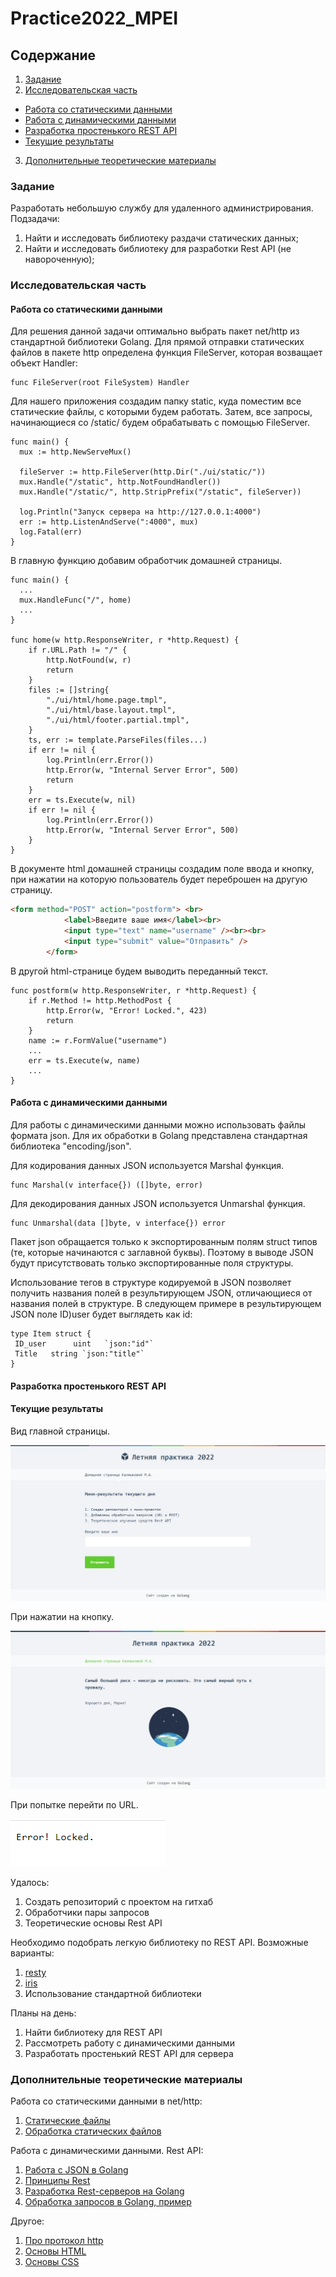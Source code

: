 # Practice2022_MPEI

## Содержание
1. [Задание](#Task)
2. [Исследовательская часть](#Implement)
 + [Работа со статическими данными](#Static)
 + [Работа с динамическими данными](#Dynamic)
 + [Разработка простенького REST API](#Rest_api)
 + [Текущие результаты](#Results)
3. [Дополнительные теоретические материалы](#Article)

### <a name="Task"></a> Задание
Разработать небольшую службу для удаленного администрирования. Подзадачи: 
1. Найти и исследовать библиотеку раздачи статических данных; 
2. Найти и исследовать библиотеку для разработки Rest API (не навороченную);

### <a name="Implement"></a> Исследовательская часть
#### <a name="Static"></a> Работа со статическими данными
Для решения данной задачи оптимально выбрать пакет net/http из стандартной библиотеки Golang. Для прямой отправки статических файлов в пакете http определена функция FileServer, которая возващает объект Handler:
```golang
func FileServer(root FileSystem) Handler
```
Для нашего приложения создадим папку static, куда поместим все статические файлы, с которыми будем работать. Затем, все запросы, начинающиеся со /static/ будем обрабатывать с помощью FileServer.
    
```golang
func main() {
  mux := http.NewServeMux()

  fileServer := http.FileServer(http.Dir("./ui/static/"))
  mux.Handle("/static", http.NotFoundHandler())
  mux.Handle("/static/", http.StripPrefix("/static", fileServer))
  
  log.Println("Запуск сервера на http://127.0.0.1:4000")
  err := http.ListenAndServe(":4000", mux)
  log.Fatal(err)
}
```
В главную функцию добавим обработчик домашней страницы.

```golang
func main() {
  ...
  mux.HandleFunc("/", home)
  ...
}

func home(w http.ResponseWriter, r *http.Request) {
	if r.URL.Path != "/" {
		http.NotFound(w, r)
		return
	}
	files := []string{
		"./ui/html/home.page.tmpl",
		"./ui/html/base.layout.tmpl",
		"./ui/html/footer.partial.tmpl",
	}
	ts, err := template.ParseFiles(files...)
	if err != nil {
		log.Println(err.Error())
		http.Error(w, "Internal Server Error", 500)
		return
	}
	err = ts.Execute(w, nil)
	if err != nil {
		log.Println(err.Error())
		http.Error(w, "Internal Server Error", 500)
	}
}
```
В документе html домашней страницы создадим поле ввода и кнопку, при нажатии на которую пользователь будет переброшен на другую страницу.
```html
<form method="POST" action="postform"> <br>
            <label>Введите ваше имя</label><br>
            <input type="text" name="username" /><br><br>
            <input type="submit" value="Отправить" />
        </form>
```
В другой html-странице будем выводить переданный текст.
```golang
func postform(w http.ResponseWriter, r *http.Request) {
	if r.Method != http.MethodPost {
		http.Error(w, "Error! Locked.", 423)
		return
	}
	name := r.FormValue("username")
	...
	err = ts.Execute(w, name)
	...
}
```

#### <a name="Dynamic"></a> Работа с динамическими данными
Для работы с динамическими данными можно использовать файлы формата json. Для их обработки в Golang представлена стандартная библиотека "encoding/json".

Для кодирования данных JSON используется Marshal функция.
```golang
func Marshal(v interface{}) ([]byte, error)
```
Для декодирования данных JSON используется Unmarshal функция.
```golang
func Unmarshal(data []byte, v interface{}) error
```
Пакет json обращается только к экспортированным полям struct типов (те, которые начинаются с заглавной буквы). Поэтому в выводе JSON будут присутствовать только экспортированные поля структуры.

Использование тегов в структуре кодируемой в JSON позволяет получить названия полей в результирующем JSON, отличающиеся от названия полей в структуре. В следующем примере в результирующем JSON поле ID)user будет выглядеть как id:
```golang
type Item struct {
 ID_user      uint   `json:"id"`
 Title   string `json:"title"`
}
```
#### <a name="Rest_api"></a> Разработка простенького REST API


#### <a name="Results"></a> Текущие результаты
Вид главной страницы.

![](https://github.com/MariaKlm0519/Practice2022_MPEI/blob/961700bfbfc113d1c2a9f8be0cbf8aeba0bddf2e/current_results_pict/%D0%9F%D1%80%D0%B8%D0%BB%D0%BE%D0%B6%D0%B5%D0%BD%D0%B8%D0%B5%20%D0%BE%D1%81%D0%BD%D0%BE%D0%B2%D0%BD%D0%BE%D0%B9%20%D1%8D%D0%BA%D1%80%D0%B0%D0%BD.png)

При нажатии на кнопку.

![](https://github.com/MariaKlm0519/Practice2022_MPEI/blob/3a8987337ceedf1ff9e4c240ad0f14e4fb33701b/current_results_pict/POST_%D0%B7%D0%B0%D0%BF%D1%80%D0%BE%D1%81.png)

При попытке перейти по URL.

![](https://github.com/MariaKlm0519/Practice2022_MPEI/blob/961700bfbfc113d1c2a9f8be0cbf8aeba0bddf2e/current_results_pict/URL_%D0%B7%D0%B0%D0%BF%D1%80%D0%BE%D1%81.png)

Удалось:
1. Создать репозиторий с проектом на гитхаб
2. Обработчики пары запросов
3. Теоретические основы Rest API

Необходимо подобрать легкую библиотеку по REST API. Возможные варианты:
1. [resty](https://github.com/go-resty/resty)
2. [iris](https://github.com/kataras/iris)
3. Использование стандартной библиотеки

Планы на день:
1. Найти библиотеку для REST API
2. Рассмотреть работу с динамическими данными
3. Разработать простенький REST API для сервера

### <a name="Article"></a> Дополнительные теоретические материалы
Работа со статическими данными в net/http:
1. [Статические файлы](https://metanit.com/go/web/1.3.php)
2. [Обработка статических файлов](https://golangify.com/serving-static-files)

Работа с динамическими данными. Rest API:
1. [Работа с JSON в Golang](https://golang-blog.blogspot.com/2019/11/json-golang.html)
2. [Принципы Rest](https://habr.com/ru/post/590679/)
3. [Разработка Rest-серверов на Golang](https://habr.com/ru/company/ruvds/blog/559816/)
4. [Обработка запросов в Golang, пример](https://uproger.com/vazhnye-konczepczii-obrabotchikov-veb-serverov-v-golang/)

Другое:
1. [Про протокол http](https://habr.com/ru/post/215117/)
2. [Основы HTML](https://html5book.ru/html-html5/)
3. [Основы CSS](https://html5book.ru/css-css3/)
